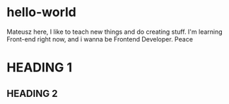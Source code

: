 # hello-world

Mateusz here, I like to teach new things and do creating stuff. 
I'm learning Front-end right now, and i wanna be Frontend Developer.
Peace

# HEADING 1
## HEADING 2
